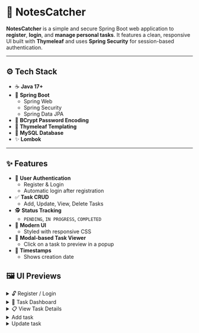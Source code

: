 # 📝 NotesCatcher

**NotesCatcher** is a simple and secure Spring Boot web application to **register**, **login**, and **manage personal tasks**. It features a clean, responsive UI built with **Thymeleaf** and uses **Spring Security** for session-based authentication.

---

## ⚙️ Tech Stack

- ☕ **Java 17+**
- 🌱 **Spring Boot**
  - Spring Web
  - Spring Security
  - Spring Data JPA
- 🔐 **BCrypt Password Encoding**
- 🧠 **Thymeleaf Templating**
- 💾 **MySQL Database**
- ✨ **Lombok**

---

## ✨ Features

- 🔐 **User Authentication**
  - Register & Login
  - Automatic login after registration
- ✅ **Task CRUD**
  - Add, Update, View, Delete Tasks
- 🕵️ **Status Tracking**
  - `PENDING`, `IN PROGRESS`, `COMPLETED`
- 🎨 **Modern UI**
  - Styled with responsive CSS
- 🧾 **Modal-based Task Viewer**
  - Click on a task to preview in a popup
- 📅 **Timestamps**
  - Shows creation date

## 🖼️ UI Previews

<details>
<summary>🔓 Register / Login</summary>

![Register](https://github.com/user-attachments/assets/a4fda0f3-217d-4b6b-845c-c30ed75ad031)

![Login](https://github.com/user-attachments/assets/8e4b5504-b97f-4503-ae48-921aa336f60c)


</details>

<details>
<summary>📝 Task Dashboard</summary>

![user-Tasks](https://github.com/user-attachments/assets/7ecfe97a-8e66-43b2-90c8-f0a979bfae61)

</details>

<details>
<summary>📋 View Task Details</summary>

![image](https://github.com/user-attachments/assets/137b559f-0b9c-443e-a98b-470471995fec)

</details>
<details>
  <summary>Add task</summary>
  ![image](https://github.com/user-attachments/assets/0896009f-fbad-415f-9934-fe76cca69b0a)
</details>

<details>
  <summary>Update task</summary>
  ![image](https://github.com/user-attachments/assets/dc617b09-daa1-44bb-8f33-89fff3572941)
</details>
